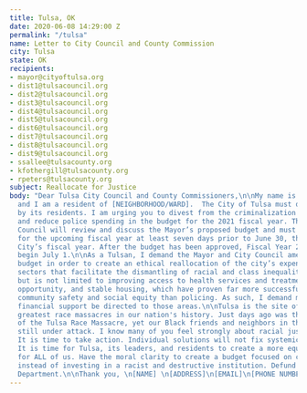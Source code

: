```yaml
---
title: Tulsa, OK
date: 2020-06-08 14:29:00 Z
permalink: "/tulsa"
name: Letter to City Council and County Commission
city: Tulsa
state: OK
recipients:
- mayor@cityoftulsa.org
- dist1@tulsacouncil.org
- dist2@tulsacouncil.org
- dist3@tulsacouncil.org
- dist4@tulsacouncil.org
- dist5@tulsacouncil.org
- dist6@tulsacouncil.org
- dist7@tulsacouncil.org
- dist8@tulsacouncil.org
- dist9@tulsacouncil.org
- ssallee@tulsacounty.org
- kfothergill@tulsacounty.org
- rpeters@tulsacounty.org
subject: Reallocate for Justice
body: "Dear Tulsa City Council and County Commissioners,\n\nMy name is [YOUR NAME]
  and I am a resident of [NEIGHBORHOOD/WARD].  The City of Tulsa must do better
  by its residents. I am urging you to divest from the criminalization of our community
  and reduce police spending in the budget for the 2021 fiscal year. The Tulsa City
  Council will review and discuss the Mayor’s proposed budget and must approve a budget
  for the upcoming fiscal year at least seven days prior to June 30, the end of the
  City’s fiscal year. After the budget has been approved, Fiscal Year 20 -21 will
  begin July 1.\n\nAs a Tulsan, I demand the Mayor and City Council amend the proposed
  budget in order to create an ethical reallocation of the city’s expenditures towards
  sectors that facilitate the dismantling of racial and class inequality. This includes,
  but is not limited to improving access to health services and treatment, educational
  opportunity, and stable housing, which have proven far more successful at promoting
  community safety and social equity than policing. As such, I demand more aggressive
  financial support be directed to those areas.\n\nTulsa is the site of one of the
  greatest race massacres in our nation's history. Just days ago was the 99th Anniversary
  of the Tulsa Race Massacre, yet our Black friends and neighbors in this city are
  still under attack. I know many of you feel strongly about racial justice and equity.
  It is time to take action. Individual solutions will not fix systemic problems.
  It is time for Tulsa, its leaders, and residents to create a more equitable city
  for ALL of us. Have the moral clarity to create a budget focused on communities
  instead of investing in a racist and destructive institution. Defund the Tulsa Police
  Department.\n\nThank you, \n[NAME] \n[ADDRESS]\n[EMAIL]\n[PHONE NUMBER]"
---
```


